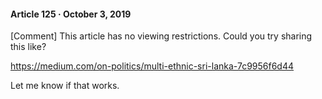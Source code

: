 #### Article 125 · October 3, 2019

[Comment] This article has no viewing restrictions. Could you try sharing this like?

https://medium.com/on-politics/multi-ethnic-sri-lanka-7c9956f6d44

Let me know if that works.